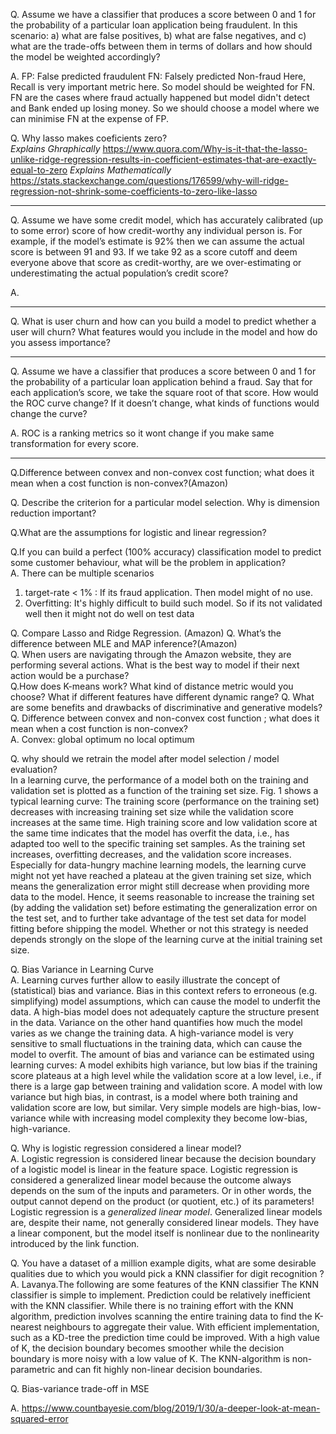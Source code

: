 
Q. Assume we have a classifier that produces a score between 0 and 1 for the probability of a particular loan application being fraudulent. In this scenario: a) what are false positives, b) what are false negatives, and c) what are the trade-offs between them in terms of dollars and how should the model be weighted accordingly?

A. FP: False predicted fraudulent
FN: Falsely predicted Non-fraud
Here, Recall is very important metric here. So model should be weighted for FN. FN are the cases where fraud actually happened but model didn't detect and Bank ended up losing money. So we should choose a model where we can minimise FN at the expense of FP.

Q. Why lasso makes coeficients zero?  
*Explains Ghraphically*
https://www.quora.com/Why-is-it-that-the-lasso-unlike-ridge-regression-results-in-coefficient-estimates-that-are-exactly-equal-to-zero
*Explains Mathematically*
https://stats.stackexchange.com/questions/176599/why-will-ridge-regression-not-shrink-some-coefficients-to-zero-like-lasso



---
Q. Assume we have some credit model, which has accurately calibrated (up to some error) score of how credit-worthy any individual person is. For example, if the model’s estimate is 92% then we can assume the actual score is between 91 and 93. If we take 92 as a score cutoff and deem everyone above that score as credit-worthy, are we over-estimating or underestimating the actual population’s credit score?

A. 

---
Q. What is user churn and how can you build a model to predict whether a user will churn? What features would you include in the model and how do you assess importance?

---
Q. Assume we have a classifier that produces a score between 0 and 1 for the probability of a particular loan application behind a fraud. Say that for each application’s score, we take the square root of that score. How would the ROC curve change? If it doesn’t change, what kinds of functions would change the curve?

A. ROC is a ranking metrics so it wont change if you make same transformation for every score.

---

Q.Difference between convex and non-convex cost function; what does it mean when a cost function is non-convex?(Amazon)  

Q. Describe the criterion for a particular model selection. Why is dimension reduction important?

Q.What are the assumptions for logistic and linear regression?

Q.If you can build a perfect (100% accuracy) classification model to predict some customer behaviour, what will be the problem in application?  
A. There can be multiple scenarios  
1. target-rate < 1% : If its fraud application. Then model might of no use.
2. Overfitting: It's highly difficult to build such model. So if its not validated well then it might not do well on test data

Q. Compare Lasso and Ridge Regression. (Amazon) 
Q. What’s the difference between MLE and MAP inference?(Amazon)  
Q. When users are navigating through the Amazon website, they are performing several actions. What is the best way to model if their next action would be a purchase?  
Q.How does K-means work? What kind of distance metric would you choose? What if different features have different dynamic range?
Q. What are some benefits and drawbacks of discriminative and generative models?  
Q. Difference between convex and non-convex cost function ; what does it mean when a cost function is non-convex?  
A. Convex: global optimum no local optimum

Q. why should we retrain the model after model selection / model evaluation?   
In a learning curve, the performance of a model both on the training and validation set is plotted as a function of the training set size. Fig. 1 shows a typical learning curve: The training score (performance on the training set) decreases with increasing training set size while the validation score increases at the same time. High training score and low validation score at the same time indicates that the model has overfit the data, i.e., has adapted too well to the specific training set samples. As the training set increases, overfitting decreases, and the validation score increases.
Especially for data-hungry machine learning models, the learning curve might not yet have reached a plateau at the given training set size, which means the generalization error might still decrease when providing more data to the model. Hence, it seems reasonable to increase the training set (by adding the validation set) before estimating the generalization error on the test set, and to further take advantage of the test set data for model fitting before shipping the model. Whether or not this strategy is needed depends strongly on the slope of the learning curve at the initial training set size.

Q. Bias Variance in Learning Curve  
A. Learning curves further allow to easily illustrate the concept of (statistical) bias and variance. Bias in this context refers to erroneous (e.g. simplifying) model assumptions, which can cause the model to underfit the data. A high-bias model does not adequately capture the structure present in the data. Variance on the other hand quantifies how much the model varies as we change the training data. A high-variance model is very sensitive to small fluctuations in the training data, which can cause the model to overfit. The amount of bias and variance can be estimated using learning curves: A model exhibits high variance, but low bias if the training score plateaus at a high level while the validation score at a low level, i.e., if there is a large gap between training and validation score. A model with low variance but high bias, in contrast, is a model where both training and validation score are low, but similar. Very simple models are high-bias, low-variance while with increasing model complexity they become low-bias, high-variance.

Q. Why is logistic regression considered a linear model?  
A. Logistic regression is considered linear because the decision boundary of a logistic model is linear in the feature space. Logistic regression is considered a generalized linear model because the outcome always depends on the sum of the inputs and parameters. Or in other words, the output cannot depend on the product (or quotient, etc.) of its parameters!  
Logistic regression is a *generalized linear model*. Generalized linear models are, despite their name, not generally considered linear models. They have a linear component, but the model itself is nonlinear due to the nonlinearity introduced by the link function.

Q. You have a dataset of a million example digits, what are some desirable qualities due to which you would pick a KNN classifier for digit recognition ?  
A. Lavanya.The following are some features of the KNN classifier The KNN classifier is simple to implement. Prediction could be relatively inefficient with the KNN classifier. While there is no training effort with the KNN algorithm, prediction involves scanning the entire training data to find the K-nearest neighbours to aggregate their value. With efficient implementation, such as a KD-tree the prediction time could be improved. With a high value of K, the decision boundary becomes smoother while the decision boundary is more noisy with a low value of K. The KNN-algorithm is non-parametric and can fit highly non-linear decision boundaries.

Q. Bias-variance trade-off in MSE

A. https://www.countbayesie.com/blog/2019/1/30/a-deeper-look-at-mean-squared-error


